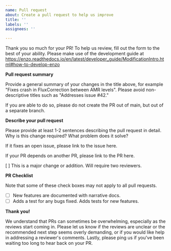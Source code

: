 ```yaml
---
name: Pull request
about: Create a pull request to help us improve
title: ''
labels: ''
assignees: ''

---
```


Thank you so much for your PR! To help us review, fill out the form to the best of your ability.  Please make use of the development guide at https://enzo.readthedocs.io/en/latest/developer_guide/ModificationIntro.html#how-to-develop-enzo

**Pull request summary**

Provide a general summary of your changes in the title above, for example "Fixes crash in FluxCorrection between AMR levels".  Please avoid non-descriptive titles such as "Addresses issue #42."

If you are able to do so, please do not create the PR out of main, but out of a separate branch.

**Describe your pull request**

Please provide at least 1-2 sentences describing the pull request in detail.  Why is this change required?  What problem does it solve?

If it fixes an open issue, please link to the issue here.

If your PR depends on another PR, please link to the PR here.

[ ] This is a major change or addition.  Will require two reviewers.

**PR Checklist**

Note that some of these check boxes may not apply to all pull requests.

- [ ] New features are documented with narrative docs.
- [ ] Adds a test for any bugs fixed. Adds tests for new features.

**Thank you!**

We understand that PRs can sometimes be overwhelming, especially as the
reviews start coming in.  Please let us know if the reviews are unclear or the
recommended next step seems overly demanding, or if you would like help in
addressing a reviewer's comments.  Lastly, please ping us if you've been waiting
too long to hear back on your PR.
